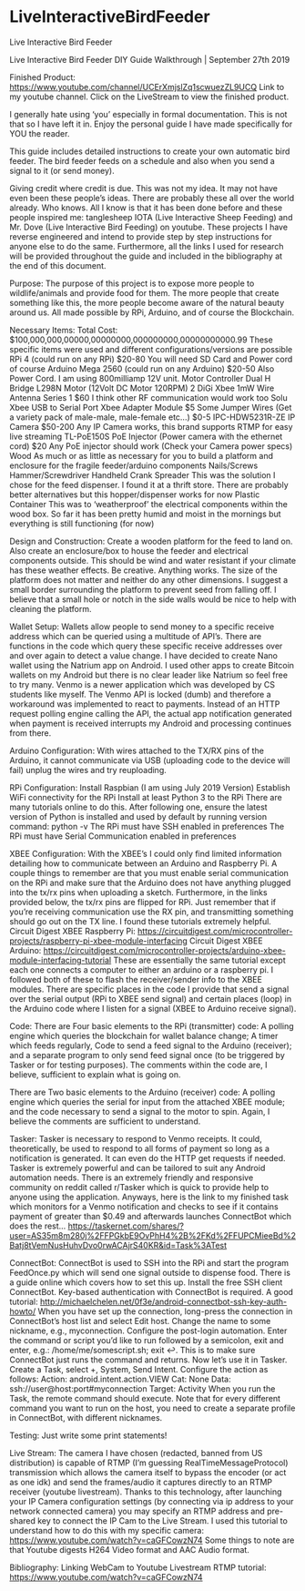 # LiveInteractiveBirdFeeder
Live Interactive Bird Feeder


Live Interactive Bird Feeder DIY Guide Walkthrough | September 27th 2019

Finished Product: https://www.youtube.com/channel/UCErXmjslZq1scwuezZL9UCQ
Link to my youtube channel. Click on the LiveStream to view the finished product.

I generally hate using ‘you’ especially in formal documentation. This is not that so I have left it in. Enjoy the personal guide I have made specifically for YOU the reader.

This guide includes detailed instructions to create your own automatic bird feeder. The bird feeder feeds on a schedule and also when you send a signal to it (or send money).

Giving credit where credit is due. This was not my idea. It may not have even been these people’s ideas. There are probably these all over the world already. Who knows. All I know is that it has been done before and these people inspired me: tanglesheep IOTA (Live Interactive Sheep Feeding) and Mr. Dove (Live Interactive Bird Feeding) on youtube. These projects I have reverse engineered and intend to provide step by step instructions for anyone else to do the same. Furthermore, all the links I used for research will be provided throughout the guide and included in the bibliography at the end of this document.

Purpose: The purpose of this project is to expose more people to wildlife/animals and provide food for them. The more people that create something like this, the more people become aware of the natural beauty around us. All made possible by RPi, Arduino, and of course the Blockchain.

Necessary Items: Total Cost: $100,000,000,00000,00000000,000000000,00000000000.99
	These specific items were used and different configurations/versions are possible
RPi 4 (could run on any RPi)
$20-80 
You will need SD Card and Power cord of course
Arduino Mega 2560 (could run on any Arduino)
$20-50
Also Power Cord. I am using 800milliamp 12V unit.
Motor Controller Dual H Bridge L298N
Motor (12Volt DC Motor 120RPM)
2 DiGi Xbee 1mW Wire Antenna Series 1
$60
I think other RF communication would work too
Solu Xbee USB to Serial Port Xbee Adapter Module
$5
Some Jumper Wires (Get a variety pack of male-male, male-female etc...)
$0-5
IPC-HDW5231R-ZE IP Camera
$50-200
Any IP Camera works, this brand supports RTMP for easy live streaming
TL-PoE150S PoE Injector (Power camera with the ethernet cord)
$20
Any PoE injector should work (Check your Camera power specs)
Wood
As much or as little as necessary for you to build a platform and enclosure for the fragile feeder/arduino components
Nails/Screws
Hammer/Screwdriver
Handheld Crank Spreader
This was the solution I chose for the feed dispenser. I found it at a thrift store. There are probably better alternatives but this hopper/dispenser works for now
Plastic Container
This was to ‘weatherproof’ the electrical components within the wood box. So far it has been pretty humid and moist in the mornings but everything is still functioning (for now)





Design and Construction:
Create a wooden platform for the feed to land on. Also create an enclosure/box to house the feeder and electrical components outside. This should be wind and water resistant if your climate has these weather effects. Be creative. Anything works. The size of the platform does not matter and neither do any other dimensions. I suggest a small border surrounding the platform to prevent seed from falling off. I believe that a small hole or notch in the side walls would be nice to help with cleaning the platform.

Wallet Setup:
Wallets allow people to send money to a specific receive address which can be queried using a multitude of API’s. There are functions in the code which query these specific receive addresses over and over again to detect a value change. I have decided to create Nano wallet using the Natrium app on Android. I used other apps to create Bitcoin wallets on my Android but there is no clear leader like Natrium so feel free to try many. Venmo is a newer application which was developed by CS students like myself. The Venmo API is locked (dumb) and therefore a workaround was implemented to react to payments. Instead of an HTTP request polling engine calling the API, the actual app notification generated when payment is received interrupts my Android and processing continues from there.


Arduino Configuration:
With wires attached to the TX/RX pins of the Arduino, it cannot communicate via USB (uploading code to the device will fail) unplug the wires and try reuploading. 

RPi Configuration:
Install Raspbian (I am using July 2019 Version)
Establish WiFi connectivity for the RPi
Install at least Python 3 to the RPi
There are many tutorials online to do this. After following one, ensure the latest version of Python is installed and used by default by running version command: python -v 
The RPi must have SSH enabled in preferences
The RPi must have Serial Communication enabled in preferences




XBEE Configuration:
With the XBEE’s I could only find limited information detailing how to communicate between an Arduino and Raspberry Pi. A couple things to remember are that you must enable serial communication on the RPi and make sure that the Arduino does not have anything plugged into the tx/rx pins when uploading a sketch. Furthermore, in the links provided below, the tx/rx pins are flipped for RPi. Just remember that if you’re receiving communication use the RX pin, and transmitting something should go out on the TX line. I found these tutorials extremely helpful.
Circuit Digest XBEE Raspberry Pi: https://circuitdigest.com/microcontroller-projects/raspberry-pi-xbee-module-interfacing
Circuit Digest XBEE Arduino: https://circuitdigest.com/microcontroller-projects/arduino-xbee-module-interfacing-tutorial
These are essentially the same tutorial except each one connects a computer to either an arduino or a raspberry pi. I followed both of these to flash the receiver/sender info to the XBEE modules. There are specific places in the code I provide that send a signal over the serial output (RPi to XBEE send signal) and certain places (loop) in the Arduino code where I listen for a signal (XBEE to Arduino receive signal).


Code:
There are Four basic elements to the RPi (transmitter) code: A polling engine which queries the blockchain for wallet balance change; A timer which feeds regularly, Code to send a feed signal to the Arduino (receiver); and a separate program to only send feed signal once (to be triggered by Tasker or for testing purposes). The comments within the code are, I believe, sufficient to explain what is going on.

There are Two basic elements to the Arduino (receiver) code: A polling engine which queries the serial for input from the attached XBEE module; and the code necessary to send a signal to the motor to spin. Again, I believe the comments are sufficient to understand.

Tasker:
Tasker is necessary to respond to Venmo receipts. It could, theoretically, be used to respond to all forms of payment so long as a notification is generated. It can even do the HTTP get requests if needed. Tasker is extremely powerful and can be tailored to suit any Android automation needs. There is an extremely friendly and responsive community on reddit called r/Tasker which is quick to provide help to anyone using the application. Anyways, here is the link to my finished task which monitors for a Venmo notification and checks to see if it contains payment of greater than $0.49 and afterwards launches ConnectBot which does the rest…
https://taskernet.com/shares/?user=AS35m8m280j%2FFPGkbE9OvPhH4%2B%2FKd%2FFUPCMieeBd%2Batj8tVemNusHuhvDvo0rwACAjrS40KR&id=Task%3ATest


ConnectBot:
ConnectBot is used to SSH into the RPi and start the program FeedOnce.py which will send one signal outside to dispense food. There is a guide online which covers how to set this up.
Install the free SSH client ConnectBot.
Key-based authentication with ConnectBot is required. A good tutorial: http://michaelchelen.net/0f3e/android-connectbot-ssh-key-auth-howto/
When you have set up the connection, long-press the connection in ConnectBot’s host list and select Edit host. Change the name to some nickname, e.g., myconnection.
Configure the post-login automation. Enter the command or script you’d like to run followed by a semicolon, exit and enter, e.g.: /home/me/somescript.sh; exit ↩. This is to make sure ConnectBot just runs the command and returns.
Now let’s use it in Tasker. Create a Task, select +, System, Send Intent. Configure the action as follows:
Action: android.intent.action.VIEW
Cat: None
Data: ssh://user@host:port#myconnection
Target: Activity
When you run the Task, the remote command should execute. Note that for every different command you want to run on the host, you need to create a separate profile in ConnectBot, with different nicknames.


Testing:
Just write some print statements!


Live Stream:
The camera I have chosen (redacted, banned from US distribution) is capable of RTMP (I’m guessing RealTimeMessageProtocol) transmission which allows the camera itself to bypass the encoder (or act as one idk) and send the frames/audio it captures directly to an RTMP receiver (youtube livestream). Thanks to this technology, after launching your IP Camera configuration settings (by connecting via ip address to your network connected camera) you may specify an RTMP address and pre-shared key to connect the IP Cam to the Live Stream. I used this tutorial to understand how to do this with my specific camera: https://www.youtube.com/watch?v=caGFCowzN74
Some things to note are that Youtube digests H264 Video format and AAC Audio format.

Bibliography:
Linking WebCam to Youtube Livestream RTMP tutorial: https://www.youtube.com/watch?v=caGFCowzN74


